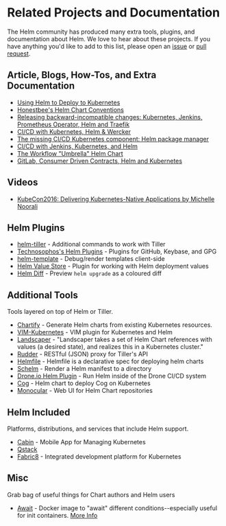 # Related Projects and Documentation

The Helm community has produced many extra tools, plugins, and documentation about
Helm. We love to hear about these projects. If you have anything you'd like to
add to this list, please open an [issue](https://github.com/kubernetes/helm/issues)
or [pull request](https://github.com/kubernetes/helm/pulls).

## Article, Blogs, How-Tos, and Extra Documentation
- [Using Helm to Deploy to Kubernetes](https://daemonza.github.io/2017/02/20/using-helm-to-deploy-to-kubernetes/)
- [Honestbee's Helm Chart Conventions](https://gist.github.com/so0k/f927a4b60003cedd101a0911757c605a)
- [Releasing backward-incompatible changes: Kubernetes, Jenkins, Prometheus Operator, Helm and Traefik](https://medium.com/@enxebre/releasing-backward-incompatible-changes-kubernetes-jenkins-plugin-prometheus-operator-helm-self-6263ca61a1b1#.e0c7elxhq)
- [CI/CD with Kubernetes, Helm & Wercker ](http://www.slideshare.net/Diacode/cicd-with-kubernetes-helm-wercker-madscalability)
- [The missing CI/CD Kubernetes component: Helm package manager](https://hackernoon.com/the-missing-ci-cd-kubernetes-component-helm-package-manager-1fe002aac680#.691sk2zhu)
- [CI/CD with Jenkins, Kubernetes, and Helm](https://www.youtube.com/watch?v=NVoln4HdZOY)
- [The Workflow "Umbrella" Helm Chart](https://deis.com/blog/2017/workflow-chart-assembly)
- [GitLab, Consumer Driven Contracts, Helm and Kubernetes](https://medium.com/@enxebre/gitlab-consumer-driven-contracts-helm-and-kubernetes-b7235a60a1cb#.xwp1y4tgi)

## Videos

- [KubeCon2016: Delivering Kubernetes-Native Applications by Michelle Noorali](https://www.youtube.com/watch?v=zBc1goRfk3k&index=49&list=PLj6h78yzYM2PqgIGU1Qmi8nY7dqn9PCr4)

## Helm Plugins

- [helm-tiller](https://github.com/adamreese/helm-tiller) - Additional commands to work with Tiller
- [Technosophos's Helm Plugins](https://github.com/technosophos/helm-plugins) - Plugins for GitHub, Keybase, and GPG
- [helm-template](https://github.com/technosophos/helm-template) - Debug/render templates client-side
- [Helm Value Store](https://github.com/skuid/helm-value-store) - Plugin for working with Helm deployment values
- [Helm Diff](https://github.com/databus23/helm-diff) - Preview `helm upgrade` as a coloured diff

## Additional Tools

Tools layered on top of Helm or Tiller.

- [Chartify](https://github.com/appscode/chartify) - Generate Helm charts from existing Kubernetes resources.
- [VIM-Kubernetes](https://github.com/andrewstuart/vim-kubernetes) - VIM plugin for Kubernetes and Helm
- [Landscaper](https://github.com/Eneco/landscaper/) - "Landscaper takes a set of Helm Chart references with values (a desired state), and realizes this in a Kubernetes cluster."
- [Rudder](https://github.com/AcalephStorage/rudder) - RESTful (JSON) proxy for Tiller's API
- [Helmfile](https://github.com/roboll/helmfile) - Helmfile is a declarative spec for deploying helm charts
- [Schelm](https://github.com/databus23/schelm) - Render a Helm manifest to a directory
- [Drone.io Helm Plugin](http://plugins.drone.io/ipedrazas/drone-helm/) - Run Helm inside of the Drone CI/CD system
- [Cog](https://github.com/ohaiwalt/cog-helm) - Helm chart to deploy Cog on Kubernetes
- [Monocular](https://github.com/helm/monocular) - Web UI for Helm Chart repositories

## Helm Included

Platforms, distributions, and services that include Helm support.

- [Cabin](http://www.skippbox.com/cabin/) - Mobile App for Managing Kubernetes
- [Qstack](https://qstack.com)
- [Fabric8](https://fabric8.io) - Integrated development platform for Kubernetes

## Misc

Grab bag of useful things for Chart authors and Helm users

- [Await](https://github.com/saltside/await) - Docker image to "await" different conditions--especially useful for init containers. [More Info](http://blog.slashdeploy.com/2017/02/16/introducing-await/)
